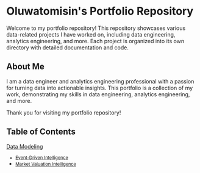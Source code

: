 # Oluwatomisin's Portfolio Repository

Welcome to my portfolio repository! This repository showcases various data-related projects I have worked on, including data engineering, analytics engineering, and more. Each project is organized into its own directory with detailed documentation and code.


## About Me

I am a data engineer and analytics engineering professional with a passion for turning data into actionable insights. This portfolio is a collection of my work, demonstrating my skills in data engineering, analytics engineering, and more.

Thank you for visiting my portfolio repository!


## Table of Contents

[Data Modeling](./Data%20Modeling/README.md) <small>
- [Event-Driven Intelligence](./Data%20Modeling/Event-Driven%20Intelligence/README.md)
- [Market Valuation Intelligence](./Data%20Modeling/Market%20Valuation%20Intelligence/README.md) </small>
